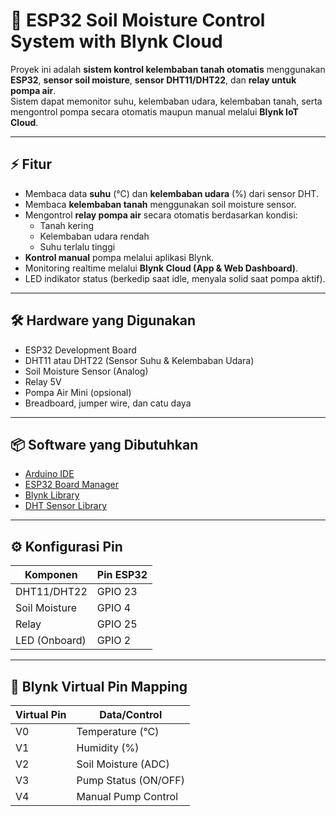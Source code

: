 # 🌱 ESP32 Soil Moisture Control System with Blynk Cloud

Proyek ini adalah **sistem kontrol kelembaban tanah otomatis** menggunakan **ESP32**, **sensor soil moisture**, **sensor DHT11/DHT22**, dan **relay untuk pompa air**.  
Sistem dapat memonitor suhu, kelembaban udara, kelembaban tanah, serta mengontrol pompa secara otomatis maupun manual melalui **Blynk IoT Cloud**.

---

## ⚡ Fitur
- Membaca data **suhu** (°C) dan **kelembaban udara** (%) dari sensor DHT.
- Membaca **kelembaban tanah** menggunakan soil moisture sensor.
- Mengontrol **relay pompa air** secara otomatis berdasarkan kondisi:
  - Tanah kering
  - Kelembaban udara rendah
  - Suhu terlalu tinggi
- **Kontrol manual** pompa melalui aplikasi Blynk.
- Monitoring realtime melalui **Blynk Cloud (App & Web Dashboard)**.
- LED indikator status (berkedip saat idle, menyala solid saat pompa aktif).

---

## 🛠️ Hardware yang Digunakan
- ESP32 Development Board
- DHT11 atau DHT22 (Sensor Suhu & Kelembaban Udara)
- Soil Moisture Sensor (Analog)
- Relay 5V
- Pompa Air Mini (opsional)
- Breadboard, jumper wire, dan catu daya

---

## 📦 Software yang Dibutuhkan
- [Arduino IDE](https://www.arduino.cc/en/software)
- [ESP32 Board Manager](https://github.com/espressif/arduino-esp32)
- [Blynk Library](https://github.com/blynkkk/blynk-library)
- [DHT Sensor Library](https://github.com/adafruit/DHT-sensor-library)

---

## ⚙️ Konfigurasi Pin
| Komponen          | Pin ESP32 |
|-------------------|-----------|
| DHT11/DHT22       | GPIO 23   |
| Soil Moisture     | GPIO 4    |
| Relay             | GPIO 25   |
| LED (Onboard)     | GPIO 2    |

---

## 📲 Blynk Virtual Pin Mapping
| Virtual Pin | Data/Control          |
|-------------|----------------------|
| V0          | Temperature (°C)     |
| V1          | Humidity (%)         |
| V2          | Soil Moisture (ADC)  |
| V3          | Pump Status (ON/OFF) |
| V4          | Manual Pump Control  |
